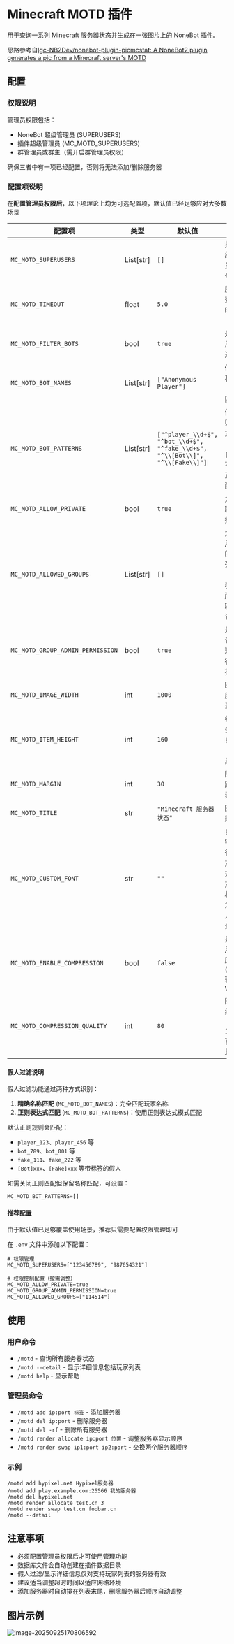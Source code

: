 # Minecraft MOTD 插件

用于查询一系列 Minecraft 服务器状态并生成在一张图片上的 NoneBot 插件。

思路参考自[lgc-NB2Dev/nonebot-plugin-picmcstat: A NoneBot2 plugin generates a pic from a Minecraft server's MOTD](https://github.com/lgc-NB2Dev/nonebot-plugin-picmcstat)

## 配置

### 权限说明

管理员权限包括：

- NoneBot 超级管理员 (SUPERUSERS)
- 插件超级管理员 (MC_MOTD_SUPERUSERS)
- 群管理员或群主（需开启群管理员权限）

确保三者中有一项已经配置，否则将无法添加/删除服务器

### 配置项说明

在**配置管理员权限后**，以下项理论上均为可选配置项，默认值已经足够应对大多数场景

| 配置项                           | 类型      | 默认值                                                       | 作用                                                      |
| -------------------------------- | --------- | ------------------------------------------------------------ | --------------------------------------------------------- |
| `MC_MOTD_SUPERUSERS`             | List[str] | `[]`                                                         | 插件超级管理员QQ号列表                                    |
| `MC_MOTD_TIMEOUT`                | float     | `5.0`                                                        | 服务器查询超时时间（秒）                                  |
| `MC_MOTD_FILTER_BOTS`            | bool      | `true`                                                       | 是否启用假人过滤                                          |
| `MC_MOTD_BOT_NAMES`              | List[str] | `["Anonymous Player"]`                                       | 假人名称列表（精确匹配）                                  |
| `MC_MOTD_BOT_PATTERNS`           | List[str] | `["^player_\\d+$", "^bot_\\d+$", "^fake_\\d+$", "^\\[Bot\\]", "^\\[Fake\\]"]` | 假人正则表达式列表（设为 `[]` 则不使用正则匹配）          |
| `MC_MOTD_ALLOW_PRIVATE`          | bool      | `true`                                                       | 允许私聊使用插件                                          |
| `MC_MOTD_ALLOWED_GROUPS`         | List[str] | `[]`                                                         | 允许使用插件的群聊列表（空列表表示所有群聊都允许）        |
| `MC_MOTD_GROUP_ADMIN_PERMISSION` | bool      | `true`                                                       | 是否允许群管理员执行管理操作                              |
| `MC_MOTD_IMAGE_WIDTH`            | int       | `1000`                                                       | 图片宽度（像素）                                          |
| `MC_MOTD_ITEM_HEIGHT`            | int       | `160`                                                        | 每个服务器项目高度（像素）                                |
| `MC_MOTD_MARGIN`                 | int       | `30`                                                         | 图片边距（像素）                                          |
| `MC_MOTD_TITLE`                  | str       | `"Minecraft 服务器状态"`                                     | 图片标题                                                  |
| `MC_MOTD_CUSTOM_FONT`            | str       | `""`                                                         | 自定义字体路径（相对/绝对，相对路径根目录为机器人根目录） |
| `MC_MOTD_ENABLE_COMPRESSION`     | bool      | `false`                                                      | 是否启用图片压缩(PNG 转 Webp)                             |
| `MC_MOTD_COMPRESSION_QUALITY`    | int       | `80`                                                         | 图片压缩质量（1-100 百分比）                              |

#### 假人过滤说明

假人过滤功能通过两种方式识别：

1. **精确名称匹配** (`MC_MOTD_BOT_NAMES`)：完全匹配玩家名称
2. **正则表达式匹配** (`MC_MOTD_BOT_PATTERNS`)：使用正则表达式模式匹配

默认正则规则会匹配：
- `player_123`、`player_456` 等
- `bot_789`、`bot_001` 等
- `fake_111`、`fake_222` 等
- `[Bot]xxx`、`[Fake]xxx` 等带标签的假人

如需关闭正则匹配但保留名称匹配，可设置：
```env
MC_MOTD_BOT_PATTERNS=[]
```


#### 推荐配置

由于默认值已足够覆盖使用场景，推荐只需要配置权限管理即可

在 `.env` 文件中添加以下配置：

```env
# 权限管理
MC_MOTD_SUPERUSERS=["123456789", "987654321"]

# 权限控制配置（按需调整）
MC_MOTD_ALLOW_PRIVATE=true
MC_MOTD_GROUP_ADMIN_PERMISSION=true
MC_MOTD_ALLOWED_GROUPS=["114514"]
```

## 使用

### 用户命令

- `/motd` - 查询所有服务器状态
- `/motd --detail` - 显示详细信息包括玩家列表
- `/motd help` - 显示帮助

### 管理员命令

- `/motd add ip:port 标签` - 添加服务器
- `/motd del ip:port` - 删除服务器
- `/motd del -rf` - 删除所有服务器
- `/motd render allocate ip:port 位置` - 调整服务器显示顺序
- `/motd render swap ip1:port ip2:port` - 交换两个服务器顺序

### 示例

```
/motd add hypixel.net Hypixel服务器
/motd add play.example.com:25566 我的服务器
/motd del hypixel.net
/motd render allocate test.cn 3
/motd render swap test.cn foobar.cn
/motd --detail
```

## 注意事项

- 必须配置管理员权限后才可使用管理功能
- 数据库文件会自动创建在插件数据目录
- 假人过滤/显示详细信息仅对支持玩家列表的服务器有效
- 建议适当调整超时时间以适应网络环境
- 添加服务器时自动排在列表末尾，删除服务器后顺序自动调整

## 图片示例

![image-20250925170806592](https://aquaoh.oss-cn-shanghai.aliyuncs.com/post/image-20250925170806592.png)

